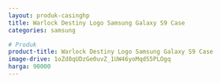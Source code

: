 ```yaml
---
layout: produk-casinghp
title: Warlock Destiny Logo Samsung Galaxy S9 Case
categories: samsung

# Produk
product-title: Warlock Destiny Logo Samsung Galaxy S9 Case
image-drive: 1oZd8qUDzGe0uvZ_1UW46yoMqdS5PLOgq
harga: 90000
---
```

